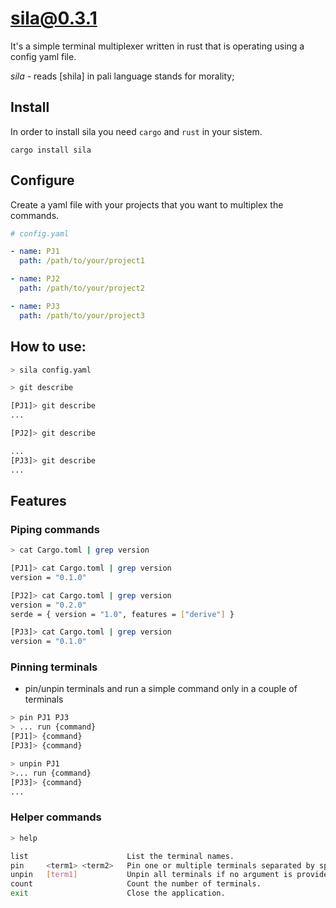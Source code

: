 # sila@0.3.1

It's a simple terminal multiplexer written in rust that is operating using a config yaml file.

_sila_ - reads [shila] in pali language stands for morality;

## Install

In order to install sila you need `cargo` and `rust` in your sistem.

```
cargo install sila
```

## Configure

Create a yaml file with your projects that you want to multiplex the commands.

```yaml
# config.yaml

- name: PJ1
  path: /path/to/your/project1

- name: PJ2
  path: /path/to/your/project2

- name: PJ3
  path: /path/to/your/project3
```

## How to use:

```bash
> sila config.yaml

> git describe

[PJ1]> git describe
...

[PJ2]> git describe

...
[PJ3]> git describe
...
```

## Features

### Piping commands

```bash
> cat Cargo.toml | grep version

[PJ1]> cat Cargo.toml | grep version
version = "0.1.0"

[PJ2]> cat Cargo.toml | grep version
version = "0.2.0"
serde = { version = "1.0", features = ["derive"] }

[PJ3]> cat Cargo.toml | grep version
version = "0.1.0"
```

### Pinning terminals

- pin/unpin terminals and run a simple command only in a couple of terminals

```bash
> pin PJ1 PJ3
> ... run {command}
[PJ1]> {command}
[PJ3]> {command}

> unpin PJ1
>... run {command}
[PJ3]> {command}
...
```

### Helper commands

```bash
> help

list                      List the terminal names.
pin     <term1> <term2>   Pin one or multiple terminals separated by space. Following commands will be run on top of pinned ones.
unpin   [term1]           Unpin all terminals if no argument is provided or the specific ones.
count                     Count the number of terminals.
exit                      Close the application.
```
